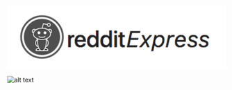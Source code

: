 

![alt text](https://github.com/cidouchi/redditExpress/blob/master/logo.png)



![alt text](https://thumbs.gfycat.com/AshamedBlankAntlion-size_restricted.gif)
